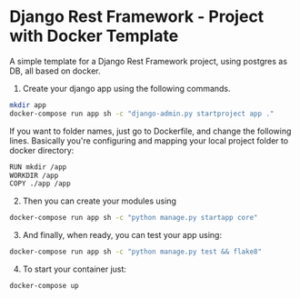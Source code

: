 # Django Rest Framework - Project with Docker Template

A simple template for a Django Rest Framework project, using postgres as DB, all based on docker.

1. Create your django app using the following commands.

```bash
mkdir app
docker-compose run app sh -c "django-admin.py startproject app ."
```

If you want to folder names, just  go to Dockerfile, and change the following lines. Basically you're configuring and mapping your local project folder to docker directory:

```bash
RUN mkdir /app
WORKDIR /app
COPY ./app /app
```

2. Then you can create your modules using

```bash
docker-compose run app sh -c "python manage.py startapp core"
```

3. And finally, when ready, you can test your app using:

```bash  
docker-compose run app sh -c "python manage.py test && flake8"
```


4. To start your container just:

```bash 
docker-compose up
```
